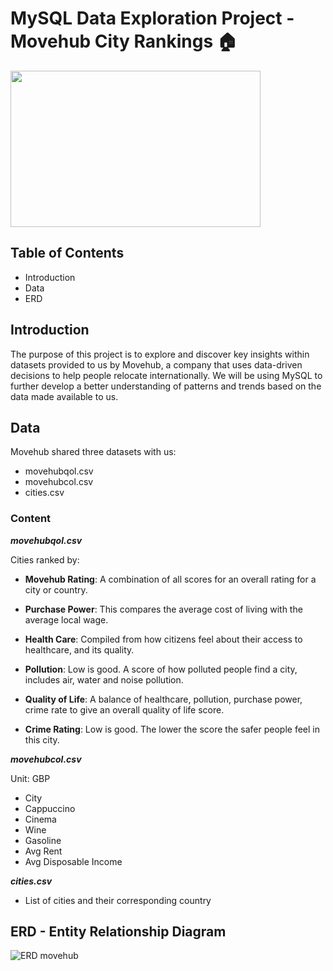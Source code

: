 # MySQL Data Exploration Project - Movehub City Rankings :house:

<img src= "https://cdn.dribbble.com/users/1591951/screenshots/4168633/cv_still_2x.gif?compress=1&resize=400x300&vertical=center" width="400" height="250"/>



## Table of Contents
 - Introduction
 - Data
 - ERD



## Introduction

The purpose of this project is to explore and discover key insights within datasets provided to us by Movehub, a company that uses data-driven decisions to help people relocate internationally. We will be using MySQL to further develop a better understanding of patterns and trends based on the data made available to us.



## Data

Movehub shared three datasets with us:

 - movehubqol.csv
 - movehubcol.csv
 - cities.csv


### Content
***movehubqol.csv***

Cities ranked by:

 - **Movehub Rating**: A combination of all scores for an overall rating for a city or country.

 - **Purchase Power**: This compares the average cost of living with the average local wage.

 - **Health Care**: Compiled from how citizens feel about their access to healthcare, and its quality.

 - **Pollution**: Low is good. A score of how polluted people find a city, includes air, water and noise pollution.

 - **Quality of Life**: A balance of healthcare, pollution, purchase power, crime rate to give an overall quality of life score.

 - **Crime Rating**: Low is good. The lower the score the safer people feel in this city.

***movehubcol.csv***

Unit: GBP

 - City
 - Cappuccino
 - Cinema
 - Wine
 - Gasoline
 - Avg Rent
 - Avg Disposable Income

***cities.csv***
 - List of cities and their corresponding country



## ERD - Entity Relationship Diagram


![ERD movehub](https://github.com/julesjuliano0721/Movehub-MySQL-Data-Exploration/assets/136859698/4c5305cf-0a4a-44d2-80fa-2d596a77b670)


